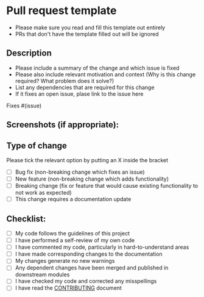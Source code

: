 # Pull request template

* Please make sure you read and fill this template out entirely
* PRs that don't have the template filled out will be ignored

## Description

- Please include a summary of the change and which issue is fixed
- Please also include relevant motivation and context (Why is this change required? What problem does it solve?)
- List any dependencies that are required for this change
- If it fixes an open issue, plase link to the issue here

Fixes #(issue)

## Screenshots (if appropriate):

## Type of change

Please tick the relevant option by putting an X inside the bracket

- [ ] Bug fix (non-breaking change which fixes an issue)
- [ ] New feature (non-breaking change which adds functionality)
- [ ] Breaking change (fix or feature that would cause existing functionality to not work as expected)
- [ ] This change requires a documentation update

## Checklist:

- [ ] My code follows the guidelines of this project
- [ ] I have performed a self-review of my own code
- [ ] I have commented my code, particularly in hard-to-understand areas
- [ ] I have made corresponding changes to the documentation
- [ ] My changes generate no new warnings
- [ ] Any dependent changes have been merged and published in downstream modules
- [ ] I have checked my code and corrected any misspellings
- [ ] I have read the [CONTRIBUTING](../CONTRIBUTING.md) document